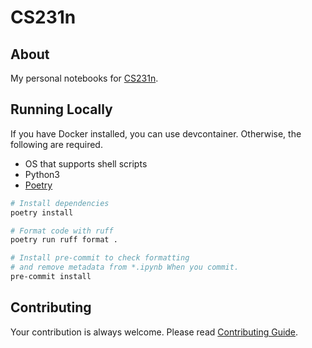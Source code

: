 # CS231n

## About

My personal notebooks for [CS231n](https://cs231n.stanford.edu/).

## Running Locally

If you have Docker installed, you can use devcontainer. Otherwise, the following are required.  

- OS that supports shell scripts
- Python3
- [Poetry](https://python-poetry.org/)

```sh
# Install dependencies
poetry install

# Format code with ruff
poetry run ruff format .

# Install pre-commit to check formatting
# and remove metadata from *.ipynb When you commit.
pre-commit install
```
## Contributing

Your contribution is always welcome. Please read [Contributing Guide](https://github.com/rmuraix/.github/blob/main/.github/CONTRIBUTING.md).
